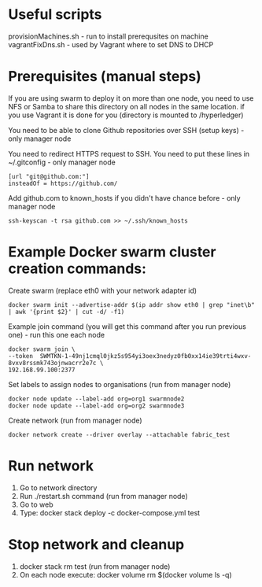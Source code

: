 # Useful scripts

provisionMachines.sh - run to install prerequsites on machine
vagrantFixDns.sh - used by Vagrant where to set DNS to DHCP

# Prerequisites (manual steps)

If you are using swarm to deploy it on more than one node, you need to use NFS or Samba to share this directory on all nodes in the same location. if you use Vagrant it is done for you (directory is mounted to /hyperledger)

You need to be able to clone Github repositories over SSH (setup keys) - only manager node

You need to redirect HTTPS request to SSH. You need to put these lines in ~/.gitconfig - only manager node

    [url "git@github.com:"]
    insteadOf = https://github.com/

Add github.com to known_hosts if you didn't have chance before - only manager node

    ssh-keyscan -t rsa github.com >> ~/.ssh/known_hosts

# Example Docker swarm cluster creation commands:

Create swarm (replace eth0 with your network adapter id)

    docker swarm init --advertise-addr $(ip addr show eth0 | grep "inet\b" | awk '{print $2}' | cut -d/ -f1)

Example join command (you will get this command after you run previous one) - run this one each node

    docker swarm join \
    --token  SWMTKN-1-49nj1cmql0jkz5s954yi3oex3nedyz0fb0xx14ie39trti4wxv-8vxv8rssmk743ojnwacrr2e7c \
    192.168.99.100:2377

Set labels to assign nodes to organisations (run from manager node)

    docker node update --label-add org=org1 swarmnode2
    docker node update --label-add org=org2 swarmnode3

Create network (run from manager node)

    docker network create --driver overlay --attachable fabric_test

# Run network

1. Go to network directory
2. Run ./restart.sh command (run from manager node)
3. Go to web
4. Type: docker stack deploy -c docker-compose.yml test

# Stop network and cleanup

1. docker stack rm test (run from manager node)
2. On each node execute: docker volume rm $(docker volume ls -q)
